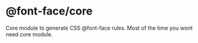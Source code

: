 # @font-face/core

Core module to generate CSS @font-face rules.
Most of the time you wont need core module.
